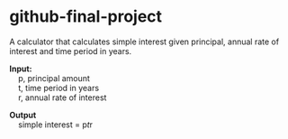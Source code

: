 # github-final-project

A calculator that calculates simple interest given principal, annual rate of interest and time period in years.  

**Input:**  
    p, principal amount  
    t, time period in years  
    r, annual rate of interest  
  
**Output**  
    simple interest = p*t*r  
